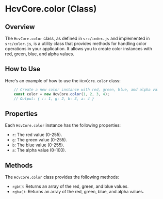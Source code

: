 # HcvCore.color (Class)

## Overview
The `HcvCore.color` class, as defined in `src/index.js` and implemented in `src/color.js`, is a utility class that provides methods for handling color operations in your application. It allows you to create color instances with red, green, blue, and alpha values.

## How to Use
Here's an example of how to use the `HcvCore.color` class:
```javascript
    // Create a new color instance with red, green, blue, and alpha values
    const color = new HcvCore.color(1, 2, 3, 4);
    // Output: { r: 1, g: 2, b: 3, a: 4 }
```

## Properties
Each `HcvCore.color` instance has the following properties:
* `r`: The red value (0-255).
* `g`: The green value (0-255).
* `b`: The blue value (0-255).
* `a`: The alpha value (0-100).

## Methods
The `HcvCore.color` class provides the following methods:
* `rgb()`: Returns an array of the red, green, and blue values.
* `rgba()`: Returns an array of the red, green, blue, and alpha values.